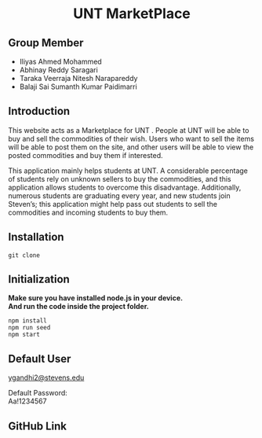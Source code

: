 # <center>UNT MarketPlace</center>

## **Group Member**
- Iliyas Ahmed Mohammed
- Abhinay Reddy Saragari
- Taraka Veerraja Nitesh Narapareddy
- Balaji Sai Sumanth Kumar Paidimarri

## **Introduction**
This website acts as a Marketplace for UNT . People at UNT  will be able to buy and sell the commodities of their wish. Users who want to sell the items will be able to post them on the site, and other users will be able to view the posted commodities and buy them if interested.

This application mainly helps students at UNT. A considerable percentage of students rely on unknown sellers to buy the commodities, and this application allows students to overcome this disadvantage. Additionally, numerous students are graduating every year, and new students join Steven’s; this application might help pass out students to sell the commodities and incoming students to buy them. 

## **Installation**
```
git clone 
```

## **Initialization**
**Make sure you have installed node.js in your device.**  
**And run the code inside the project folder.**
```
npm install
npm run seed
npm start
```

## **Default User**
ygandhi2@stevens.edu  

Default Password:  
Aa!1234567



## GitHub Link
